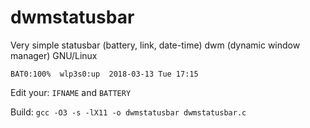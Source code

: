 # dwmstatusbar
Very simple statusbar (battery, link, date-time) dwm (dynamic window manager) GNU/Linux

    BAT0:100%  wlp3s0:up  2018-03-13 Tue 17:15

Edit your: `IFNAME` and `BATTERY`

Build: `gcc -O3 -s -lX11 -o dwmstatusbar dwmstatusbar.c`
